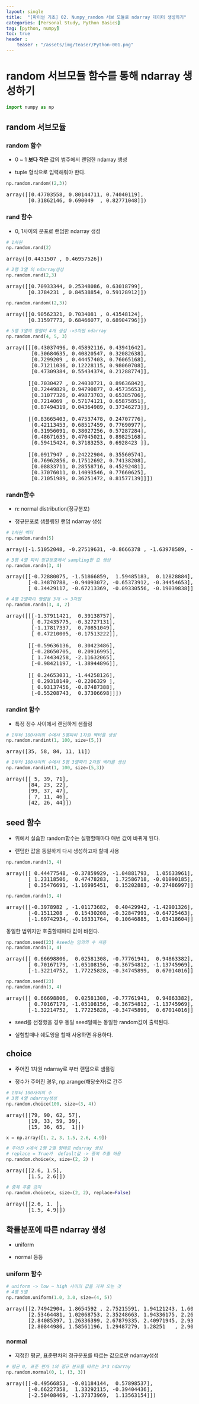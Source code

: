 ```yaml
---
layout: single
title:  "[파이썬 기초] 02. Numpy_random 서브 모듈로 ndarray 데이터 생성하기"
categories: [Personal Study, Python Basics]
tag: [python, numpy]
toc: true
header :
    teaser : "/assets/img/teaser/Python-001.png"
---
```


<head>
  <style>
    table.dataframe {
      white-space: normal;
      width: 100%;
      height: 240px;
      display: block;
      overflow: auto;
      font-family: Arial, sans-serif;
      font-size: 0.9rem;
      line-height: 20px;
      text-align: center;
      border: 0px !important;
    }

    table.dataframe th {
      text-align: center;
      font-weight: bold;
      padding: 8px;
    }

    table.dataframe td {
      text-align: center;
      padding: 8px;
    }

    table.dataframe tr:hover {
      background: #b8d1f3; 
    }

    .output_prompt {
      overflow: auto;
      font-size: 0.9rem;
      line-height: 1.45;
      border-radius: 0.3rem;
      -webkit-overflow-scrolling: touch;
      padding: 0.8rem;
      margin-top: 0;
      margin-bottom: 15px;
      font: 1rem Consolas, "Liberation Mono", Menlo, Courier, monospace;
      color: $code-text-color;
      border: solid 1px $border-color;
      border-radius: 0.3rem;
      word-break: normal;
      white-space: pre;
    }

  .dataframe tbody tr th:only-of-type {
      vertical-align: middle;
  }

  .dataframe tbody tr th {
      vertical-align: top;
  }

  .dataframe thead th {
      text-align: center !important;
      padding: 8px;
  }

  .page__content p {
      margin: 0 0 0px !important;
  }

  .page__content p > strong {
    font-size: 0.8rem !important;
  }

  </style>
</head>


# random 서브모듈 함수를 통해 ndarray 생성하기



```python
import numpy as np
```

## random 서브모듈


### random 함수

- 0 ~ 1 **보다 작은** 값의 범주에서 랜덤한 ndarray 생성

- tuple 형식으로 입력해줘야 한다.



```python
np.random.random((2,3))
```

<pre>
array([[0.47703558, 0.80144711, 0.74040119],
       [0.31862146, 0.690049  , 0.82771048]])
</pre>
### rand 함수

 - 0, 1사이의 분포로 랜덤한 ndarray 생성



```python
# 1차원
np.random.rand(2)
```

<pre>
array([0.4431507 , 0.46957526])
</pre>

```python
# 2행 3열 의 ndarray생성
np.random.rand(2,3)
```

<pre>
array([[0.70933344, 0.25348086, 0.63018799],
       [0.3784231 , 0.84538854, 0.59128912]])
</pre>

```python
np.random.random((2,3))
```

<pre>
array([[0.90562321, 0.7034081 , 0.43548124],
       [0.31597773, 0.68466077, 0.68904796]])
</pre>

```python
# 5행 3열의 행렬이 4개 생성 ->3차원 ndarray
np.random.rand(4, 5, 3)
```

<pre>
array([[[0.43037496, 0.45892116, 0.43941642],
        [0.30684635, 0.40820547, 0.32082638],
        [0.7299209 , 0.44457403, 0.76065168],
        [0.71211036, 0.12228115, 0.98060708],
        [0.47309384, 0.55434374, 0.21288774]],

       [[0.7030427 , 0.24030721, 0.89636842],
        [0.72449829, 0.94790877, 0.45735653],
        [0.31077326, 0.49873703, 0.65385706],
        [0.7214069 , 0.57174121, 0.65875851],
        [0.87494319, 0.04364989, 0.37346273]],

       [[0.83665403, 0.47537478, 0.24707776],
        [0.42113453, 0.68517459, 0.77690977],
        [0.31956091, 0.38027256, 0.57287284],
        [0.48671635, 0.47045021, 0.89825168],
        [0.59415424, 0.37183253, 0.6928423 ]],

       [[0.0917947 , 0.24222904, 0.35560574],
        [0.76962856, 0.17512692, 0.74138208],
        [0.08833711, 0.28558716, 0.45292481],
        [0.37076011, 0.14093546, 0.77660625],
        [0.21051989, 0.36251472, 0.81577139]]])
</pre>
### randn함수

 - n: normal distribution(정규분포)

 - 정규분포로 샘플링된 랜덤 ndarray 생성



```python
# 1차원 벡터 
np.random.randn(5)
```

<pre>
array([-1.51052048, -0.27519631, -0.8666378 , -1.63978589, -0.8215562 ])
</pre>

```python
# 3행 4열 짜리 정규분포에서 sampling한 값 생성
np.random.randn(3, 4)
```

<pre>
array([[-0.72880075, -1.51866859,  1.59485183,  0.12828884],
       [-0.34870788, -0.94093072, -0.65373912, -0.34454653],
       [ 0.34429117, -0.67213369, -0.09330556, -0.19039838]])
</pre>

```python
# 4행 2열짜리 행렬을 3개 -> 3차원
np.random.randn(3, 4, 2)
```

<pre>
array([[[-1.37911421,  0.39138757],
        [ 0.72435775, -0.32727131],
        [-1.17817337,  0.70851049],
        [ 0.47210005, -0.17513222]],

       [[-0.59636136,  0.30423486],
        [-0.28650705,  0.20916995],
        [ 1.74434258, -2.11632065],
        [-0.98421197, -1.38944896]],

       [[ 0.24653031, -1.44258126],
        [ 0.29318149, -0.2206329 ],
        [ 0.93137456, -0.87487388],
        [-0.55208743,  0.37306698]]])
</pre>
### randint 함수

 - 특정 정수 사이에서 랜덤하게 샘플링



```python
# 1부터 100사이의 수에서 5행짜리 1차원 벡터를 생성
np.random.randint(1, 100, size=(5,))
```

<pre>
array([35, 58, 84, 11, 11])
</pre>

```python
# 1부터 100사이의 수에서 5행 3열짜리 2차원 벡터를 생성
np.random.randint(1, 100, size=(5,3))
```

<pre>
array([[ 5, 39, 71],
       [84, 23, 22],
       [99, 37, 47],
       [ 7, 11, 46],
       [42, 26, 44]])
</pre>
## seed 함수

 - 위에서 실습한 random함수는 실행할때마다 매번 값이 바뀌게 된다.

 - 랜덤한 값을 동일하게 다시 생성하고자 할때 사용



```python
np.random.randn(3, 4)
```

<pre>
array([[ 0.44477548, -0.37859929, -1.04881793,  1.05633961],
       [ 1.23118506,  0.47478283,  1.72586718, -0.01090185],
       [ 0.35476691, -1.16995451,  0.15202883, -0.27486997]])
</pre>

```python
np.random.randn(3, 4)
```

<pre>
array([[-0.3978982 , -1.01173682,  0.40429942, -1.42901326],
       [-0.1511208 ,  0.15430208, -0.32847991, -0.64725463],
       [-1.69742934, -0.16331764,  0.10646885,  1.03418604]])
</pre>
동일한 범위지만 호출할때마다 값이 바뀐다.



```python
np.random.seed(23) #seed는 임의의 수 사용
np.random.randn(3, 4)
```

<pre>
array([[ 0.66698806,  0.02581308, -0.77761941,  0.94863382],
       [ 0.70167179, -1.05108156, -0.36754812, -1.13745969],
       [-1.32214752,  1.77225828, -0.34745899,  0.67014016]])
</pre>

```python
np.random.seed(23)
np.random.randn(3, 4)
```

<pre>
array([[ 0.66698806,  0.02581308, -0.77761941,  0.94863382],
       [ 0.70167179, -1.05108156, -0.36754812, -1.13745969],
       [-1.32214752,  1.77225828, -0.34745899,  0.67014016]])
</pre>
- seed를 선정했을 경우 동일 seed일때는 동일한 random값이 출력된다.

- 실험할때나 쉐도잉을 할때 사용하면 유용하다.


## choice

 - 주어진 1차원 ndarray로 부터 랜덤으로 샘플링

 - 정수가 주어진 경우, np.arange(해당숫자)로 간주



```python
# 1부터 100사이의 수
# 3행 4열 ndarray생성
np.random.choice(100, size=(3, 4))
```

<pre>
array([[79, 90, 62, 57],
       [19, 33, 59, 39],
       [15, 36, 65,  1]])
</pre>

```python
x = np.array([1, 2, 3, 1.5, 2.6, 4.9])

# 주어진 x에서 2행 2열 형태로 ndarray 생성
# replace = True가  default값 -> 중복 추출 허용
np.random.choice(x, size=(2, 2) )
```

<pre>
array([[2.6, 1.5],
       [1.5, 2.6]])
</pre>

```python
# 중복 추출 금지
np.random.choice(x, size=(2, 2), replace=False)
```

<pre>
array([[2.6, 1. ],
       [1.5, 4.9]])
</pre>
## 확률분포에 따른 ndarray 생성

 - uniform

 - normal 등등


### uniform 함수



```python
# uniform -> low ~ high 사이의 값을 가져 오는 것
# 4행 5열 
np.random.uniform(1.0, 3.0, size=(4, 5))
```

<pre>
array([[2.74942904, 1.8654592 , 2.75215591, 1.94121243, 1.60485579],
       [2.53464481, 1.02068753, 2.35248663, 1.94336175, 2.26833065],
       [2.84085397, 1.26336399, 2.67879335, 2.40971945, 2.93578399],
       [2.80844986, 1.58561196, 1.29487279, 1.28251   , 2.9085976 ]])
</pre>
### normal

- 지정한 평균, 표준편차의 정규분포를 따르는 값으로만 ndarray생성



```python
# 평균 0, 표준 편차 1의 정규 분포를 따르는 3*3 ndarray
np.random.normal(0, 1, (3, 3))
```

<pre>
array([[-0.49566853, -0.01184144,  0.57898537],
       [-0.66227358,  1.33292115, -0.39404436],
       [-2.50408469, -1.37373969,  1.13563154]])
</pre>